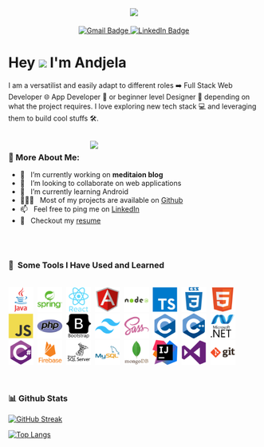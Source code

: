 <div align="center">
<div id="header">
  <img src="https://media.giphy.com/media/kOXkQkujj9nIZqydeL/giphy.gif"/>
</div>
</br>
<div id="badges" >
  <a href="mailto:1andjela.ljubenkovic@gmail.com">
    <img src="https://img.shields.io/badge/Gmail-D14836?style=for-the-badge&logo=gmail&logoColor=white" alt="Gmail Badge">
  </a>
  <a href="https://www.linkedin.com/in/andjela-ljubenkovic/">
  <img src="https://img.shields.io/badge/LinkedIn-blue?style=for-the-badge&logo=linkedin&logoColor=white" alt="LinkedIn Badge"/>
  </a>
</div>
</div>

<h1>
  Hey
  <img src="https://media.giphy.com/media/hvRJCLFzcasrR4ia7z/giphy.gif" width="30px"/>  I'm Andjela
</h1>

I am a versatilist and easily adapt to different roles :arrow_right: Full Stack Web Developer 🌐 App Developer 📱 or beginner level Designer 🎨 depending on what the project requires. I love exploring new tech stack 💻 and leveraging them to build cool stuffs 🛠️.

</br>
<img align="right" src="https://media.giphy.com/media/KGhpQ5NMoWKQurlHwI/giphy.gif"  width="340px">

<h3> 🧐 More About Me:</h3>

- 🔭 &nbsp; I’m currently working on **meditaion blog**
- 🤝 &nbsp; I’m looking to collaborate on web applications
- 🌱 &nbsp; I’m currently learning Android
- 👨🏻‍💻 &nbsp; Most of my projects are available on [Github](https://github.com/andjela24?tab=repositories)
- 📫 &nbsp; Feel free to ping me on [LinkedIn](https://www.linkedin.com/in/andjela-ljubenkovic/)
- 📝 &nbsp; Checkout my [resume](https://drive.google.com/file/d/1YQWd88EZ1qAUdLT4xhdncZAvDMOhxnP7/view?usp=share_link)

</br>
</br>
<div id="languages">
  <h3> 🚀 &nbsp;Some Tools I Have Used and Learned</h3>
<p align="left">
  
  </br>
  <img src="https://github.com/devicons/devicon/blob/master/icons/java/java-original-wordmark.svg" title="Java" alt="Java" width="50" height="50"/>&nbsp;
  <img src="https://github.com/devicons/devicon/blob/master/icons/spring/spring-original-wordmark.svg" title="Spring" alt="Spring" width="50" height="50"/>&nbsp;
  <img src="https://github.com/devicons/devicon/blob/master/icons/react/react-original-wordmark.svg" title="React" alt="React" width="50" height="50"/>&nbsp;
  <img src="https://github.com/devicons/devicon/blob/master/icons/angularjs/angularjs-original.svg" title="Angular" alt="Angular" width="50" height="50"/>&nbsp;  
  <img src="https://github.com/devicons/devicon/blob/master/icons/nodejs/nodejs-original-wordmark.svg" title="NodeJS" alt="NodeJS" width="50" height="50"/>&nbsp;
  <img src="https://github.com/devicons/devicon/blob/master/icons/typescript/typescript-original.svg" title="Typescript" alt="Typescript" width="50" height="50"/>&nbsp;
  <img src="https://github.com/devicons/devicon/blob/master/icons/css3/css3-plain-wordmark.svg"  title="CSS3" alt="CSS" width="50" height="50"/>&nbsp;
  <img src="https://github.com/devicons/devicon/blob/master/icons/html5/html5-original.svg" title="HTML5" alt="HTML" width="50" height="50"/>&nbsp;
  <img src="https://github.com/devicons/devicon/blob/master/icons/javascript/javascript-original.svg" title="JavaScript" alt="JavaScript" width="50" height="50"/>&nbsp;
  <img src="https://github.com/devicons/devicon/blob/master/icons/php/php-original.svg" title="PHP" alt="PHP" width="50" height="50"/>&nbsp;
  <img src="https://github.com/devicons/devicon/blob/master/icons/bootstrap/bootstrap-plain-wordmark.svg" title="Bootstrap" alt="Bootstrap" width="50" height="50"/>&nbsp;
  <img src="https://github.com/devicons/devicon/blob/master/icons/tailwindcss/tailwindcss-plain.svg" title="Tailwind" alt="Tailwind" width="50" height="50"/>&nbsp;
  <img src="https://github.com/devicons/devicon/blob/master/icons/sass/sass-original.svg" title="Sass" alt="Sass" width="50" height="50"/>&nbsp;
  <img src="https://github.com/devicons/devicon/blob/master/icons/c/c-original.svg" title="C" alt="C" width="50" height="50"/>&nbsp;
  <img src="https://github.com/devicons/devicon/blob/master/icons/cplusplus/cplusplus-original.svg" title="C++" alt="C++" width="50" height="50"/>&nbsp;
  <img src="https://github.com/devicons/devicon/blob/master/icons/dot-net/dot-net-original-wordmark.svg" title=".NET" alt=".NET" width="50" height="50"/>&nbsp;
  <img src="https://github.com/devicons/devicon/blob/master/icons/csharp/csharp-original.svg" title="C#" alt="C#" width="50" height="50"/>&nbsp;
  <img src="https://github.com/devicons/devicon/blob/master/icons/firebase/firebase-plain-wordmark.svg" title="Firebase" alt="Firebase" width="50" height="50"/>&nbsp;
  <img src="https://github.com/devicons/devicon/blob/master/icons/microsoftsqlserver/microsoftsqlserver-plain-wordmark.svg" title="SQL"  alt="SQL" width="50" height="50"/>&nbsp;
  <img src="https://github.com/devicons/devicon/blob/master/icons/mysql/mysql-original-wordmark.svg" title="MySQL"  alt="MySQL" width="50" height="50"/>&nbsp;
  <img src="https://github.com/devicons/devicon/blob/master/icons/mongodb/mongodb-original-wordmark.svg" title="MongoDB"  alt="MongoDB" width="50" height="50"/>&nbsp;
  <img src="https://github.com/devicons/devicon/blob/master/icons/intellij/intellij-original.svg" title="Intellij"  alt="Intellij" width="50" height="50"/>&nbsp;
  <img src="https://github.com/devicons/devicon/blob/master/icons/visualstudio/visualstudio-plain.svg" title="VisualStudio"  alt="VisualStudio" width="50" height="50"/>&nbsp;
  <img src="https://github.com/devicons/devicon/blob/master/icons/git/git-original-wordmark.svg" title="Git"alt="Git" width="50" height="50"/>
</div>

</br>

<h3>📊 Github Stats</h3>

[![GitHub Streak](https://github-readme-streak-stats.herokuapp.com/?user=andjela24&theme=dark&background=000000)](https://git.io/streak-stats)

[![Top Langs](https://github-readme-stats.vercel.app/api/top-langs/?username=andjela24&layout=compact&theme=vision-friendly-dark)](https://github.com/anuraghazra/github-readme-stats)
